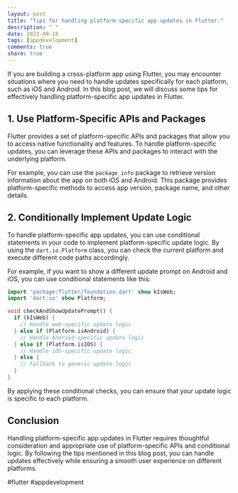 ```yaml
---
layout: post
title: "Tips for handling platform-specific app updates in Flutter."
description: " "
date: 2023-09-18
tags: [appdevelopment]
comments: true
share: true
---
```


If you are building a cross-platform app using Flutter, you may encounter situations where you need to handle updates specifically for each platform, such as iOS and Android. In this blog post, we will discuss some tips for effectively handling platform-specific app updates in Flutter.

## 1. Use Platform-Specific APIs and Packages

Flutter provides a set of platform-specific APIs and packages that allow you to access native functionality and features. To handle platform-specific updates, you can leverage these APIs and packages to interact with the underlying platform.

For example, you can use the `package_info` package to retrieve version information about the app on both iOS and Android. This package provides platform-specific methods to access app version, package name, and other details.

## 2. Conditionally Implement Update Logic

To handle platform-specific app updates, you can use conditional statements in your code to implement platform-specific update logic. By using the `dart.io.Platform` class, you can check the current platform and execute different code paths accordingly.

For example, if you want to show a different update prompt on Android and iOS, you can use conditional statements like this:

```dart
import 'package:flutter/foundation.dart' show kIsWeb;
import 'dart:io' show Platform;

void checkAndShowUpdatePrompt() {
  if (kIsWeb) {
    // Handle web-specific update logic
  } else if (Platform.isAndroid) {
    // Handle Android-specific update logic
  } else if (Platform.isIOS) {
    // Handle iOS-specific update logic
  } else {
    // Fallback to generic update logic
  }
}
```

By applying these conditional checks, you can ensure that your update logic is specific to each platform.

## Conclusion

Handling platform-specific app updates in Flutter requires thoughtful consideration and appropriate use of platform-specific APIs and conditional logic. By following the tips mentioned in this blog post, you can handle updates effectively while ensuring a smooth user experience on different platforms.

#flutter #appdevelopment